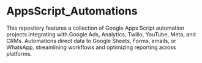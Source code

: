 # AppsScript_Automations
This repository features a collection of Google Apps Script automation projects integrating with Google Ads, Analytics, Twilio, YouTube, Meta, and CRMs. Automations direct data to Google Sheets, Forms, emails, or WhatsApp, streamlining workflows and optimizing reporting across platforms.

